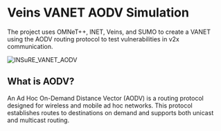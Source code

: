 # Veins VANET AODV Simulation
The project uses OMNeT++, INET, Veins, and SUMO to create a VANET using the AODV routing protocol to test vulnerabilities in v2x communication.

![INSuRE_VANET_AODV](https://user-images.githubusercontent.com/45495586/134623932-b97758ec-800b-4c5d-88f5-8b7295c609bb.gif)

## What is AODV?

An Ad Hoc On-Demand Distance Vector (AODV) is a routing protocol designed for wireless and mobile ad hoc networks. This protocol establishes routes to destinations on demand and supports both unicast and multicast routing.
